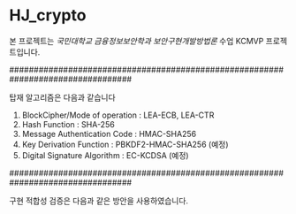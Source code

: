 # HJ_crypto
본 프로젝트는 *국민대학교 금융정보보안학과 보안구현개발방법론* 수업 KCMVP 프로젝트입니다.

#################################################################################

탑재 알고리즘은 다음과 같습니다
1. BlockCipher/Mode of operation : LEA-ECB, LEA-CTR
2. Hash Function : SHA-256
3. Message Authentication Code : HMAC-SHA256
4. Key Derivation Function : PBKDF2-HMAC-SHA256 (예정)
5. Digital Signature Algorithm : EC-KCDSA (예정)

#################################################################################

구현 적합성 검증은 다음과 같은 방안을 사용하였습니다.
